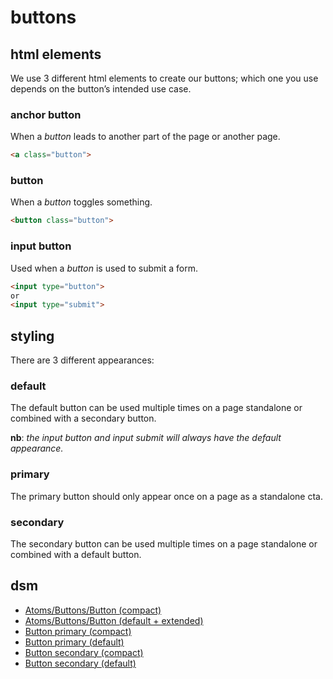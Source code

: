 # buttons

## html elements
We use 3 different html elements to create our buttons; which one you use depends on the button’s intended use case. 

### anchor button
When a _button_ leads to another part of the page or another page.

```html
<a class="button">
```

### button
When a _button_ toggles something.

```html
<button class="button">
```

### input button
Used when a _button_ is used to submit a form.

```html
<input type="button">
or
<input type="submit">
```

## styling
There are 3 different appearances:

### default
The default button can be used multiple times on a page standalone or combined with a secondary button.

**nb**: _the input button and input submit will always have the default appearance._

### primary
The primary button should only appear once on a page as a standalone cta.

### secondary
The secondary button can be used multiple times on a page standalone or combined with a default button.

## dsm
* [Atoms/Buttons/Button (compact)](https://ultimaker.invisionapp.com/dsm/ultimaker/ultimaker-com/asset/components/5be413e1b250b10011a46961)
* [Atoms/Buttons/Button (default + extended)](https://ultimaker.invisionapp.com/dsm/ultimaker/ultimaker-com/asset/components/5be4140f63977e00119eb82f)
* [Button primary (compact)](https://ultimaker.invisionapp.com/dsm/ultimaker/ultimaker-com/asset/components/5bc6e76dad766a001ad87dad)
* [Button primary (default)](https://ultimaker.invisionapp.com/dsm/ultimaker/ultimaker-com/asset/components/5bc6e24967f37b0010b5be09)
* [Button secondary (compact)](https://ultimaker.invisionapp.com/dsm/ultimaker/ultimaker-com/asset/components/5bcf31c4d0ab3e0011e7632e)
* [Button secondary (default)](https://ultimaker.invisionapp.com/dsm/ultimaker/ultimaker-com/asset/components/5bcf3299f5a59b001025bdd7)
